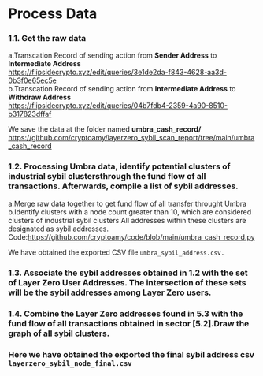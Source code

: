 
# Process Data
### 1.1. Get the raw data    
a.Transcation Record of sending action from **Sender Address** to **Intermediate Address**    
https://flipsidecrypto.xyz/edit/queries/3e1de2da-f843-4628-aa3d-0b3f0e65ec5e    
b.Transcation Record of sending action from **Intermediate Address** to **Withdraw Address**  
https://flipsidecrypto.xyz/edit/queries/04b7fdb4-2359-4a90-8510-b317823dffaf

We save the data at the folder named **umbra_cash_record/**    
https://github.com/cryptoamy/layerzero_sybil_scan_report/tree/main/umbra_cash_record

### 1.2. Processing Umbra data, identify potential clusters of industrial sybil clustersthrough the fund flow of all transactions. Afterwards, compile a list of sybil addresses.
a.Merge raw data  together to get fund flow of all transfer throught Umbra
b.Identify clusters with a node count greater than 10, which are considered clusters of industrial sybil clusters All addresses within these clusters are designated as sybil addresses. 
Code:https://github.com/cryptoamy/code/blob/main/umbra_cash_record.py



We have obtained the exported CSV file ```umbra_sybil_address.csv.```
### 1.3. Associate the sybil addresses obtained in 1.2 with the set of Layer Zero User Addresses. The intersection of these sets will be the sybil addresses among Layer Zero users.


### 1.4. Combine the Layer Zero addresses found in 5.3 with the fund flow of all transactions obtained in sector [5.2].Draw the graph of all sybil clusters.

### Here we  have obtained the exported the final sybil address csv  ```layerzero_sybil_node_final.csv```
